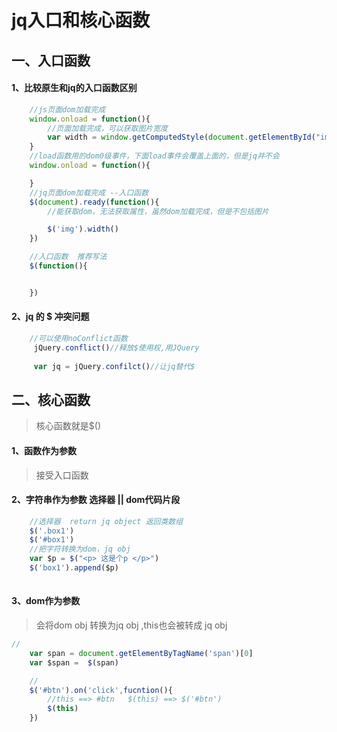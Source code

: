 # jq入口和核心函数

## 一、入口函数
#### 1、比较原生和jq的入口函数区别
```js
    //js页面dom加载完成
    window.onload = function(){
        //页面加载完成，可以获取图片宽度
        var width = window.getComputedStyle(document.getElementById("img")).width
    }
    //load函数用的dom0级事件，下面load事件会覆盖上面的，但是jq并不会
    window.onload = function(){

    }
    //jq页面dom加载完成 --入口函数
    $(document).ready(function(){
        //能获取dom，无法获取属性，虽然dom加载完成，但是不包括图片

        $('img').width()
    })

    //入口函数  推荐写法
    $(function(){


    })
```
#### 2、jq 的 $ 冲突问题
```js
    //可以使用noConflict函数
     jQuery.conflict()//释放$使用权,用JQuery
     
     var jq = jQuery.confilct()//让jq替代$
```
## 二、核心函数
>核心函数就是$()
#### 1、函数作为参数
>接受入口函数
#### 2、字符串作为参数 选择器 || dom代码片段
```js
    //选择器  return jq object 返回类数组
    $('.box1') 
    $('#box1')  
    //把字符转换为dom，jq obj
    var $p = $("<p> 这是个p </p>")
    $('box1').append($p)
    
```
#### 3、dom作为参数
>会将dom obj 转换为jq obj ,this也会被转成 jq obj

```js
//
    var span = document.getElementByTagName('span')[0]
    var $span =  $(span)

    //
    $('#btn').on('click',fucntion(){
        //this ==> #btn   $(this) ==> $('#btn')
        $(this)
    })
    
```